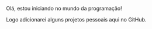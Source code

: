 Olá, estou iniciando no mundo da programação! 

Logo adicionarei alguns projetos pessoais aqui no GitHub.
